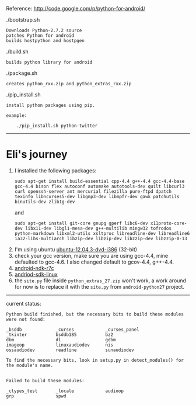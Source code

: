 Reference:
    http://code.google.com/p/python-for-android/

./bootstrap.sh

    Downloads Python-2.7.2 source
    patches Python for android
    builds hostpython and hostpgen

./build.sh

    builds python library for android

./package.sh

    creates python_rxx.zip and python_extras_rxx.zip

./pip_install.sh

    install python packages using pip.

    example:

        ./pip_install.sh python-twitter


-------

# Eli's journey

1. I installed the following packages:
    ```
    sudo apt-get install build-essential cpp-4.4 g++-4.4 gcc-4.4-base gcc-4.4 bison flex autoconf automake autotools-dev quilt libcurl3 curl openssh-server ant mercurial filezilla pure-ftpd dpatch texinfo libncurses5-dev libgmp3-dev libmpfr-dev gawk patchutils binutils-dev zlib1g-dev 
    ```
    and
    ```
    sudo apt-get install git-core gnupg gperf libc6-dev x11proto-core-dev libx11-dev libgl1-mesa-dev g++-multilib mingw32 tofrodos python-markdown libxml2-utils xsltproc libreadline-dev libreadline6 ia32-libs-multiarch libzip-dev libzip-dev libzzip-dev libzzip-0-13
    ```
2. I'm using ubuntu [ubuntu-12.04.3-dvd-i386](http://old-releases.ubuntu.com/releases/releases/12.04/release/ubuntu-12.04.3-dvd-i386.iso) (32-bit)
3. check your gcc version, make sure you are using gcc-4.4, mine defaulted to gcc-4.6. I also changed default to gcov-4.4, g++-4.4.
4. [android-ndk-r7c](http://dl.google.com/android/ndk/android-ndk-r7c-linux-x86.tar.bz2)
5. [andriod-sdk-linux](https://dl.google.com/android/android-sdk_r24.4.1-linux.tgz)
6. the `site.py` file inside `python_extras_27.zip` won't work, a work around for now is to replace it with the `site.py` from `android-python27` project.

-------


current status:

    Python build finished, but the necessary bits to build these modules were not found:

    _bsddb             _curses            _curses_panel
    _tkinter           bsddb185           bz2
    dbm                dl                 gdbm
    imageop            linuxaudiodev      nis
    ossaudiodev        readline           sunaudiodev

    To find the necessary bits, look in setup.py in detect_modules() for the module's name.


    Failed to build these modules:
    
    _ctypes_test       _locale            audioop
    grp                spwd
